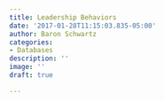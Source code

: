 ```yaml
---
title: Leadership Behaviors
date: '2017-01-28T11:15:03.835-05:00'
author: Baron Schwartz
categories:
- Databases
description: ''
image: ''
draft: true

---
```

